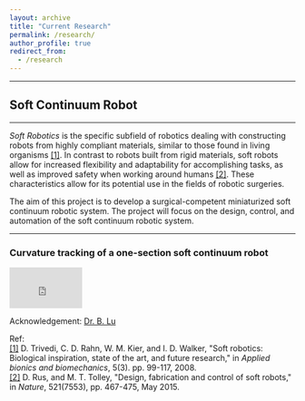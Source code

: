 ```yaml
---
layout: archive
title: "Current Research"
permalink: /research/
author_profile: true
redirect_from:
  - /research
---
```



---


## Soft Continuum Robot  
---
_Soft Robotics_ is the specific subfield of robotics dealing with constructing robots from highly compliant materials, similar to those found in living organisms [[1]](https://www.hindawi.com/journals/abb/2008/520417/). In contrast to robots built from rigid materials, soft robots allow for increased flexibility and adaptability for accomplishing tasks, as well as improved safety when working around humans [[2]](https://www.nature.com/articles/nature14543.pdf). These characteristics allow for its potential use in the fields of robotic surgeries.

The aim of this project is to develop a surgical-competent miniaturized soft continuum robotic system. The project will focus on the design, control, and automation of the soft continuum robotic system.
  
  
---
### Curvature tracking of a one-section soft continuum robot

<iframe width="128" height="72" src="https://www.youtube.com/embed/llZsSwqj-_Y" frameborder="0" allow="accelerometer; autoplay; encrypted-media; gyroscope; picture-in-picture" allowfullscreen></iframe>

  Acknowledgement: [Dr. B. Lu](https://lu-bo.github.io)


Ref:  
[[1]](https://www.hindawi.com/journals/abb/2008/520417/) D. Trivedi, C. D. Rahn, W. M. Kier, and I. D. Walker, "Soft robotics: Biological inspiration, state of the art, and future research," in _Applied bionics and biomechanics_, 5(3). pp. 99-117, 2008.  
[[2]](https://www.nature.com/articles/nature14543.pdf) D. Rus, and M. T. Tolley, "Design, fabrication and control of soft robots," in _Nature_, 521(7553), pp. 467-475, May 2015.
